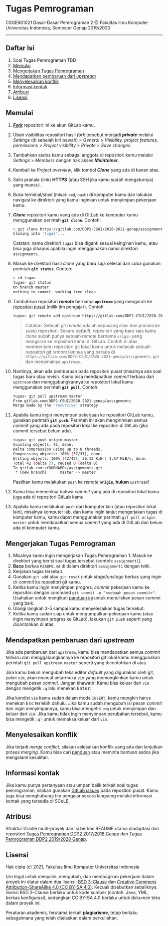 # Tugas Pemrograman

CSGE601021 Dasar-Dasar Pemrograman 2 @ Fakultas Ilmu Komputer Universitas Indonesia,
Semester Genap 2019/2020

* * *

## Daftar Isi

1. Soal Tugas Pemrograman
    TBD
2. [Memulai](#memulai)
3. [Mengerjakan Tugas Pemrograman](#mengerjakan-tugas-pemrograman)
4. [Mendapatkan pembaruan dari *upstream*](#mendapatkan-pembaruan-dari-upstream)
5. [Menyelesaikan konflik](#menyelesaikan-konflik)
6. [Informasi kontak](#informasi-kontak)
7. [Atribusi](#atribusi)
8. [Lisensi](#lisensi)

## Memulai

1. [***Fork***][fork] repositori ini ke akun GitLab kamu.
2. Ubah visibilitas repositori hasil *fork* tersebut menjadi ***private*** melalui
   *Settings* (di sebelah kiri bawah) > *General* >
   *Visibility, project features, permissions* > *Project visibility* >
   *Private* > *Save changes*.
3. Tambahkan asdos kamu sebagai anggota di repositori kamu melalui *Settings* >
   *Members* dengan hak akses ***Maintainer***.
4. Kembali ke *Project overview*, klik tombol ***Clone*** yang ada di kanan atas.
5. Salin pranala (*link*) **HTTPS** (atau SSH jika kamu sudah mengaturnya) yang
   muncul.
6. Buka terminal/*shell* (misal: `cmd`, `bash`) di komputer kamu dan lakukan
   navigasi ke direktori yang kamu inginkan untuk menyimpan pekerjaan kamu.
7. ***Clone*** repositori kamu yang ada di GitLab ke komputer kamu menggunakan
   perintah **`git clone`**. Contoh:

    ```bash
    > git clone https://gitlab.com/DDP2-CSUI/2020-2021-genap/assignments.git tugas
    Cloning into 'tugas'...
    ```

    Catatan: nama direktori `tugas` bisa diganti sesuai keinginan kamu, atau
    bisa juga dihapus apabila ingin menggunakan nama direktori `assignments`.

8. Masuk ke direktori hasil *clone* yang baru saja selesai dan coba gunakan
   perintah **`git status`**. Contoh:

    ```bash
    > cd tugas
    tugas> git status
    On branch master
    nothing to commit, working tree clean
    ```

9. Tambahkan repositori ***remote*** bernama **`upstream`** yang mengarah ke
   [repositori pusat][repositori-pusat] (milik tim pengajar). Contoh:

    ```bash
    tugas> git remote add upstream https://gitlab.com/DDP2-CSUI/2020-2021-genap/assignments.git
    ```
    > Catatan: Sebuah git *remote* adalah sepasang alias dan pranala ke
    > suatu repositori. Secara *default*, repositori yang baru saja kamu *clone*
    > sudah punya sebuah *remote* bernama `origin` yang mengarah ke repositori
    > kamu di GitLab. Contoh di atas memberitahu repositori git lokal kamu
    > untuk melacak sebuah repositori git *remote* lainnya yang berada di
    > `https://gitlab.com/DDP2-CSUI/2020-2021-genap/assignments.git` dan menamainya `upstream`.

10. Nantinya, akan ada pembaruan pada repositori pusat (misalnya ada soal tugas
    baru atau revisi). Kamu bisa mendapatkan *commit* terbaru dari `upstream` dan
    menggabungkannya ke repositori lokal kamu menggunakan perintah **`git pull`**.
    Contoh:

    ```bash
    tugas> git pull upstream master
    From gitlab.com:DDP2-CSUI/2020-2021-genap/assignments
    Merge made by the 'recursive' strategy.
    ```

11. Apabila kamu ingin menyimpan pekerjaan ke repositori GitLab kamu, gunakan
    perintah **`git push`**. Perintah ini akan mengirimkan semua *commit* yang ada
    pada repositori lokal ke repositori di GitLab (jika *commit* tersebut belum ada).

    ```bash
    tugas> git push origin master
    Counting objects: 42, done.
    Delta compression using up to 8 threads.
    Compressing objects: 100% (37/37), done.
    Writing objects: 100% (42/42), 36.12 KiB | 1.57 MiB/s, done.
    Total 42 (delta 7), reused 0 (delta 0)
    To gitlab.com:<YOURNAME>/assignments.git
     * [new branch]      master -> master
    ```

    Pastikan kamu melakukan `push` ke *remote* **`origin`**, **bukan** `upstream`!

12. Kamu bisa memeriksa bahwa *commit* yang ada di repositori lokal kamu juga
    ada di repositori GitLab kamu.

13. Apabila kamu melakukan `push` dari komputer lain (atau repositori lokal lain),
    misalnya komputer lab, dan kamu ingin lanjut mengerjakan tugas di komputer kamu,
    kamu dapat menggunakan perintah `git pull origin master` untuk mendapatkan semua
    *commit* yang ada di GitLab dan belum ada di komputer kamu.

## Mengerjakan Tugas Pemrograman

1. Misalnya kamu ingin mengerjakan Tugas Pemrograman 1. Masuk ke direktori yang
   berisi soal tugas tersebut (contoh: `assignment1`).
2. **Baca** berkas `README.md` di dalam direktori `assignment1` dengan teliti.
3. Kerjakan tugas tersebut.
4. Gunakan `git add` atau `git reset` untuk *stage*/*unstage* berkas yang ingin
   di-*commit* ke repositori git kamu.
5. Ketika kamu ingin menyimpan progres, *commit* pekerjaan kamu ke repositori
   dengan command `git commit -m "<sebuah pesan commit>"`. Usahakan untuk
   mengikuti [panduan ini][panduan-commit] untuk menuliskan pesan *commit*
   yang baik.
6. Ulangi langkah 3-5 sampai kamu menyelesaikan tugas tersebut.
7. Ketika kamu sudah siap untuk mengumpulkan pekerjaan kamu (atau ingin
   menyimpan progres ke GitLab), lakukan `git push` seperti yang dicontohkan
   di atas.

## Mendapatkan pembaruan dari *upstream*

Jika ada pembaruan dari `upstream`, kamu bisa mendapatkan semua *commit*
terbaru dan menggabungkannya ke repositori git lokal kamu menggunakan perintah
`git pull upstream master` seperti yang dicontohkan di atas.

Jika kamu belum mengubah teks editor *default* yang digunakan oleh git, yakni
`vim`, akan muncul antarmuka `vim` yang memungkinkan kamu untuk mengubah pesan
*commit*. Jangan khawatir! Kamu bisa keluar dari `vim` dengan mengetik `:q`
lalu menekan <kbd>Enter</kbd>.

Jika kondisi `vim` kamu sudah dalam mode `INSERT`, kamu mungkin harus menekan
<kbd>Esc</kbd> terlebih dahulu. Jika kamu sudah mengubah isi pesan *commit*
dan ingin menyimpannya, kamu bisa mengetik `:wq` untuk menyimpan dan keluar
dari `vim`. Jika kamu tidak ingin menyimpan perubahan tersebut, kamu bisa
mengetik `:q!` untuk memaksa keluar dari `vim`.

## Menyelesaikan konflik

Jika terjadi *merge conflict*, silakan selesaikan konflik yang ada dan
lanjutkan proses *merging*. Kamu bisa cari [panduan][panduan-konflik] atau
meminta bantuan asdos jika mengalami kesulitan.

## Informasi kontak

Jika kamu punya pertanyaan atau umpan balik terkait soal tugas pemrograman,
silakan gunakan [GitLab *Issues*][issues] pada repositori pusat. Kamu juga bisa
menghubungi tim pengajar secara langsung melalui informasi kontak yang
tersedia di SCeLE.

## Atribusi

Struktur Gradle multi-proyek dan isi berkas README utama diadaptasi dari
repositori [Tugas Pemrograman DDP2 2017/2018 Genap][repositori-2018] dan [Tugas Pemrograman DDP2 2019/2020 Genap][repositori-2019-2020-genap].

## Lisensi

Hak cipta (c) 2021, Fakultas Ilmu Komputer Universitas Indonesia

Izin legal untuk menyalin, mengubah, dan membagikan pekerjaan dalam proyek ini
diatur dalam dua lisensi: [BSD 3-Clause][lisensi-bsd] dan
[Creative Commons Attribution-ShareAlike 4.0 (CC BY-SA 4.0)][lisensi-cc].
Kecuali disebutkan sebaliknya, lisensi BSD 3-Clause berlaku untuk kode sumber
(contoh: Java, YML, berkas konfigurasi), sedangkan CC BY-SA 4.0 berlaku untuk
dokumen teks dalam proyek ini.

Peraturan akademis, terutama terkait **plagiarisme**, tetap berlaku sebagaimana
yang telah dijelaskan dalam perkuliahan.

[fork]: ../-/forks/new
[repositori-pusat]: https://gitlab.com/DDP2-CSUI/2020/assignments
[panduan-commit]: https://chris.beams.io/posts/git-commit
[panduan-konflik]: https://githowto.com/resolving_conflicts
[pipelines]: ../pipelines
[issues]: https://gitlab.com/DDP2-CSUI/2020/assignments/issues
[repositori-2018]: https://gitlab.com/DDP2-CSUI/assignment
[repositori-2019-2020-genap]: https://gitlab.com/DDP2-CSUI/2020/assignments
[lisensi-bsd]: LICENSE
[lisensi-cc]: https://creativecommons.org/licenses/by-sa/4.0